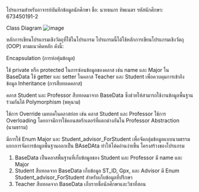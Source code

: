 โปรแกรมสำหรับอาจารย์บันทึกข้อมูลนักศึกษา
ชื่อ: นายธนกร ทิพเนตร
รหัสนักศึกษา: 673450191-2

Class Diagram
![image](https://github.com/user-attachments/assets/a1f5d48c-c2cd-4aac-b3d3-2c17984c154d)




หลักการเขียนโปรแกรมเชิงวัตถุที่ใช้ในโปรแกรม
โปรแกรมนี้ได้ใช้หลักการเขียนโปรแกรมเชิงวัตถุ (OOP) ตามแนวคิดหลัก ดังนี้:

Encapsulation (การห่อหุ้มข้อมูล)

ใช้ private หรือ protected ในการซ่อนข้อมูลของคลาส เช่น name และ Major ใน BaseData
ใช้ getter และ setter ในคลาส Teacher และ Student เพื่อควบคุมการเข้าถึงข้อมูล
Inheritance (การสืบทอดคลาส)

คลาส Student และ Professor สืบทอดมาจาก BaseData ซึ่งช่วยให้สามารถใช้งานข้อมูลพื้นฐานร่วมกันได้
Polymorphism (พหุนาม)

ใช้การ Override เมทอดในคลาสย่อย เช่น คลาส Student และ Professor
ใช้การ Overloading โดยอาจมีการใช้คอนสตรักเตอร์ที่แตกต่างกันใน Professor
Abstraction (นามธรรม)

มีการใช้ Enum Major และ Student_advisor_ForStudent เพื่อจัดกลุ่มข้อมูลแบบนามธรรม
แยกการจัดการข้อมูลพื้นฐานออกเป็น BAseDAta ทำให้โค้ดอ่านง่ายขึ้น
โครงสร้างของโปรแกรม
1. BaseData
เป็นคลาสพื้นฐานที่เก็บข้อมูลของ Student และ Professor
มี name และ Major
2. Student
สืบทอดจาก BaseData
เก็บข้อมูล ST_ID, Gpx, และ Advisor
มี Enum Student_advisor_ForStudent สำหรับเก็บข้อมูลที่ปรึกษา
3. Teacher
สืบทอดจาก BaseData
เก็บรายชื่อนักศึกษาและวิชาที่สอน
